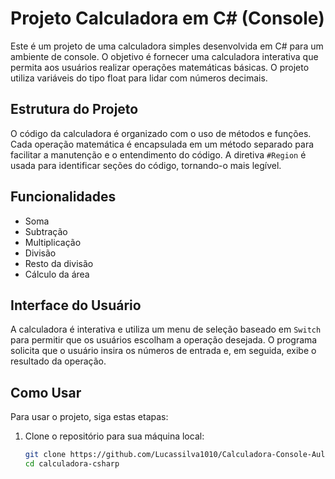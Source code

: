 # Projeto Calculadora em C# (Console)

Este é um projeto de uma calculadora simples desenvolvida em C# para um ambiente de console. O objetivo é fornecer uma calculadora interativa que permita aos usuários realizar operações matemáticas básicas. O projeto utiliza variáveis do tipo float para lidar com números decimais.

## Estrutura do Projeto

O código da calculadora é organizado com o uso de métodos e funções. Cada operação matemática é encapsulada em um método separado para facilitar a manutenção e o entendimento do código. A diretiva `#Region` é usada para identificar seções do código, tornando-o mais legível.

## Funcionalidades

- Soma
- Subtração
- Multiplicação
- Divisão
- Resto da divisão
- Cálculo da área

## Interface do Usuário

A calculadora é interativa e utiliza um menu de seleção baseado em `Switch` para permitir que os usuários escolham a operação desejada. O programa solicita que o usuário insira os números de entrada e, em seguida, exibe o resultado da operação.

## Como Usar

Para usar o projeto, siga estas etapas:

1. Clone o repositório para sua máquina local:

   ```bash
   git clone https://github.com/Lucassilva1010/Calculadora-Console-AulasBalta
   cd calculadora-csharp
